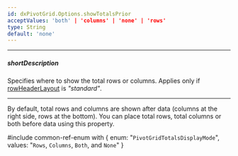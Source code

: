 ```yaml
---
id: dxPivotGrid.Options.showTotalsPrior
acceptValues: 'both' | 'columns' | 'none' | 'rows'
type: String
default: 'none'
---
```

---
##### shortDescription
Specifies where to show the total rows or columns. Applies only if [rowHeaderLayout](/api-reference/10%20UI%20Widgets/dxPivotGrid/1%20Configuration/rowHeaderLayout.md '/Documentation/ApiReference/UI_Widgets/dxPivotGrid/Configuration/#rowHeaderLayout') is *"standard"*.

---
By default, total rows and columns are shown after data (columns at the right side, rows at the bottom). You can place total rows, total columns or both before data using this property.

#include common-ref-enum with {
    enum: "`PivotGridTotalsDisplayMode`",
    values: "`Rows`, `Columns`, `Both`, and `None`"
}